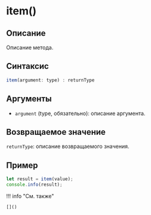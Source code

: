 # item()

## Описание
Описание метода.

## Синтаксис
```javascript
item(argument: type) : returnType
```

## Аргументы
- `argument` (type, обязательно): описание аргумента.

## Возвращаемое значение
`returnType`: описание возвращаемого значения.

## Пример
```javascript linenums="1"
let result = item(value);
console.info(result);
```

!!! info "См. также"

    []()

